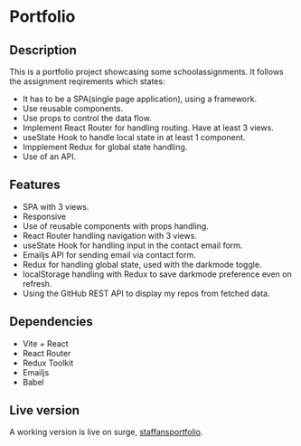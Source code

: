 # Portfolio

## Description
This is a portfolio project showcasing some schoolassignments. 
It follows the assignment reqirements which states:
- It has to be a SPA(single page application), using a framework.
- Use reusable components.
- Use props to control the data flow.
- Implement React Router for handling routing. Have at least 3 views.
- useState Hook to handle local state in at least 1 component.
- Impplement Redux for global state handling.
- Use of an API. 

## Features
- SPA with 3 views.
- Responsive
- Use of reusable components with props handling.
- React Router handling navigation with 3 views.
- useState Hook for handling input in the contact email form.
- Emailjs API for sending email via contact form.
- Redux for handling global state, used with the darkmode toggle.
- localStorage handling with Redux to save darkmode preference even on refresh.
- Using the GitHub REST API to display my repos from fetched data.
  
## Dependencies
- Vite + React
- React Router
- Redux Toolkit
- Emailjs
- Babel


## Live version
A working version is live on surge, [staffansportfolio](https://staffansportfolio.surge.sh/).

